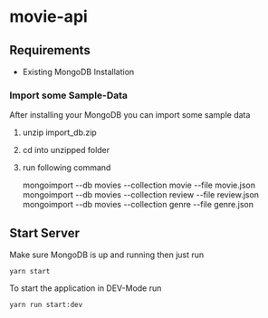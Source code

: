 # movie-api

## Requirements
- Existing MongoDB Installation

### Import some Sample-Data
After installing your MongoDB you can import some sample data

1. unzip import_db.zip
2. cd into unzipped folder
4. run following command


    mongoimport --db movies --collection movie --file movie.json
    mongoimport --db movies --collection review --file review.json
    mongoimport --db movies --collection genre --file genre.json

## Start Server
Make sure MongoDB is up and running then just run

    yarn start

To start the application in DEV-Mode run

    yarn run start:dev
